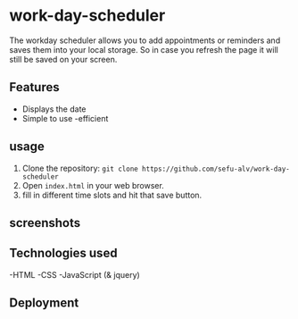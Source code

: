 # work-day-scheduler

The workday scheduler allows you to add appointments or reminders and saves them into your local storage. So in case you refresh the page it will still be saved on your screen.

## Features
- Displays the date 
- Simple to use 
-efficient

## usage

1. Clone the repository: `git clone https://github.com/sefu-alv/work-day-scheduler`
2. Open `index.html` in your web browser.
3. fill in different time slots and hit that save button.

## screenshots


## Technologies used

-HTML
-CSS
-JavaScript (& jquery)

## Deployment
